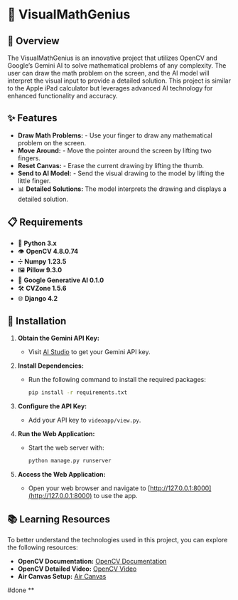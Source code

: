 # 🧮 VisualMathGenius

## 📝 Overview
The  VisualMathGenius is an innovative project that utilizes OpenCV and Google’s Gemini AI to solve mathematical problems of any complexity. The user can draw the math problem on the screen, and the AI model will interpret the visual input to provide a detailed solution. This project is similar to the Apple iPad calculator but leverages advanced AI technology for enhanced functionality and accuracy.

## ✨ Features
- **Draw Math Problems:**  - Use your finger to draw any mathematical problem on the screen.
- **Move Around:** - Move the pointer around the screen by lifting two fingers.
- **Reset Canvas:** - Erase the current drawing by lifting the thumb.
- **Send to AI Model:** - Send the visual drawing to the model by lifting the little finger.
- 📊 **Detailed Solutions:** The model interprets the drawing and displays a detailed solution.

## 📋 Requirements
- 🐍 **Python 3.x**
- 👁️ **OpenCV 4.8.0.74**
- ➗ **Numpy 1.23.5**
- 🖼️ **Pillow 9.3.0**
- 🤖 **Google Generative AI 0.1.0**
- 🛠️ **CVZone 1.5.6**
- 🌐 **Django 4.2**

## 🚀 Installation

1. **Obtain the Gemini API Key:**
   - Visit [AI Studio](https://aistudio.google.com) to get your Gemini API key.

2. **Install Dependencies:**
   - Run the following command to install the required packages:
     ```bash
     pip install -r requirements.txt
     ```

3. **Configure the API Key:**
   - Add your API key to `videoapp/view.py`.

4. **Run the Web Application:**
   - Start the web server with:
     ```bash
     python manage.py runserver
     ```

5. **Access the Web Application:**
   - Open your web browser and navigate to [http://127.0.0.1:8000](http://127.0.0.1:8000) to use the app.


## 📚 Learning Resources

To better understand the technologies used in this project, you can explore the following resources:
- **OpenCV Documentation:** [OpenCV Documentation](https://docs.opencv.org/)
- **OpenCV Detailed Video:** [OpenCV Video](https://youtu.be/oXlwWbU8l2o?si=8UFFRz7uRiHsULZr)
- **Air Canvas Setup:** [Air Canvas](https://youtu.be/T7sjrWc4QEc?si=nHRhGhyf86rPtbO3)


#done
**

